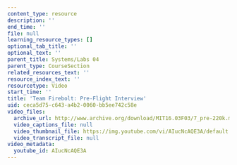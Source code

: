 ```yaml
---
content_type: resource
description: ''
end_time: ''
file: null
learning_resource_types: []
optional_tab_title: ''
optional_text: ''
parent_title: Systems/Labs 04
parent_type: CourseSection
related_resources_text: ''
resource_index_text: ''
resourcetype: Video
start_time: ''
title: 'Team Firebolt: Pre-Flight Interview'
uid: ceca5d75-c643-a4b2-0060-bb5ee742c58e
video_files:
  archive_url: http://www.archive.org/download/MIT16.03F03/7_pre-220k.mp4
  video_captions_file: null
  video_thumbnail_file: https://img.youtube.com/vi/AIucNcAQE3A/default.jpg
  video_transcript_file: null
video_metadata:
  youtube_id: AIucNcAQE3A
---
```

